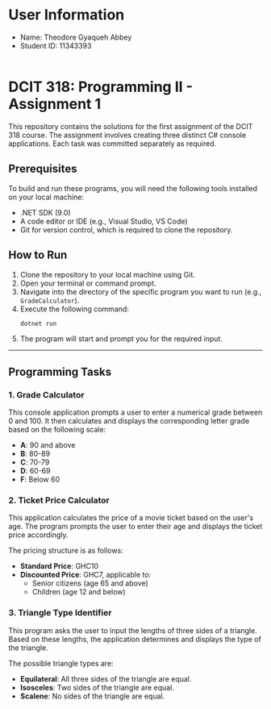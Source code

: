 # User Information
- Name: Theodore Gyaqueh Abbey
- Student ID: 11343393
<br><br />


# DCIT 318: Programming II - Assignment 1

This repository contains the solutions for the first assignment of the DCIT 318 course. The assignment involves creating three distinct C# console applications. Each task was committed separately as required.

## Prerequisites

To build and run these programs, you will need the following tools installed on your local machine:
* .NET SDK (9.0)
* A code editor or IDE (e.g., Visual Studio, VS Code)
* Git for version control, which is required to clone the repository.

## How to Run

1.  Clone the repository to your local machine using Git.
2.  Open your terminal or command prompt.
3.  Navigate into the directory of the specific program you want to run (e.g., `GradeCalculator`).
4.  Execute the following command:
    ```sh
    dotnet run
    ```
5.  The program will start and prompt you for the required input.

---

## Programming Tasks

### 1. Grade Calculator

This console application prompts a user to enter a numerical grade between 0 and 100. It then calculates and displays the corresponding letter grade based on the following scale:

* **A**: 90 and above 
* **B**: 80-89 
* **C**: 70-79 
* **D**: 60-69 
* **F**: Below 60 

### 2. Ticket Price Calculator

This application calculates the price of a movie ticket based on the user's age. The program prompts the user to enter their age and displays the ticket price accordingly.

The pricing structure is as follows:
* **Standard Price**: GHC10 
* **Discounted Price**: GHC7, applicable to:
    * Senior citizens (age 65 and above)
    * Children (age 12 and below) 

### 3. Triangle Type Identifier

This program asks the user to input the lengths of three sides of a triangle. Based on these lengths, the application determines and displays the type of the triangle.

The possible triangle types are:
* **Equilateral**: All three sides of the triangle are equal.
* **Isosceles**: Two sides of the triangle are equal.
* **Scalene**: No sides of the triangle are equal.
